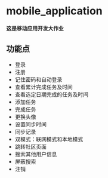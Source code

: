 # mobile_application
**这是移动应用开发大作业**
## 功能点
* 登录
* 注册
* 记住密码和自动登录
* 查看累计完成任务及时间
* 查看选定日期完成的任务及时间
* 添加任务
* 完成任务
* 更换头像
* 设置同步时间
* 同步记录
* 双模式：联网模式和本地模式
* 跳转社区页面
* 搜索其他用户信息
* 屏蔽搜索
* 注销
